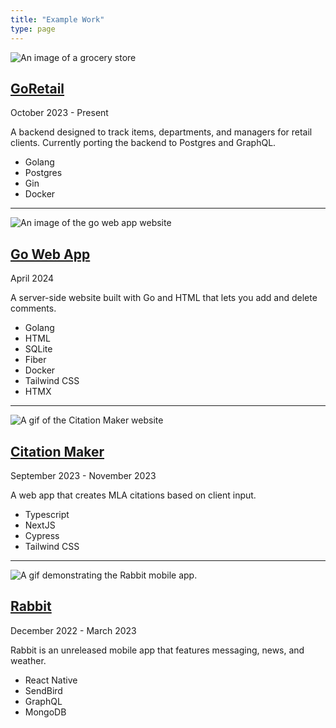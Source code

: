 ```yaml
---
title: "Example Work"
type: page
---
```

![An image of a grocery store](/images/retail.jpg)
## [GoRetail](https://github.com/awoelf/go-retail)
October 2023 - Present

A backend designed to track items, departments, and managers for retail clients. Currently porting the backend to Postgres and GraphQL.
* Golang
* Postgres
* Gin
* Docker

---

![An image of the go web app website](/images/comment.png)
## [Go Web App](https://github.com/awoelf/go-web-app)
April 2024

A server-side website built with Go and HTML that lets you add and delete comments.
* Golang
* HTML
* SQLite
* Fiber
* Docker
* Tailwind CSS
* HTMX

---

![A gif of the Citation Maker website](/images/citation-maker.gif)
## [Citation Maker](https://github.com/awoelf/citation-maker)
September 2023 - November 2023

A web app that creates MLA citations based on client input. 
* Typescript
* NextJS
* Cypress
* Tailwind CSS

---

![A gif demonstrating the Rabbit mobile app.](/images/rabbit.gif)
## [Rabbit](https://github.com/awoelf/Rabbit)
December 2022 - March 2023

Rabbit is an unreleased mobile app that features messaging, news, and weather.
* React Native
* SendBird
* GraphQL
* MongoDB
